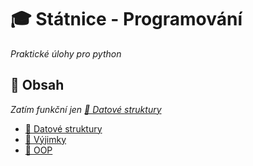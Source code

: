 # 🎓 Státnice - Programování  
*Praktické úlohy pro python*  

## 📌 Obsah  
*Zatím funkční jen [📂 Datové struktury](#-datove_struktury)*
- [📂 Datové struktury](#-datove_struktury)  
- [📂 Výjimky](#-vyjimky)  
- [📂 OOP](#-OOP)  



